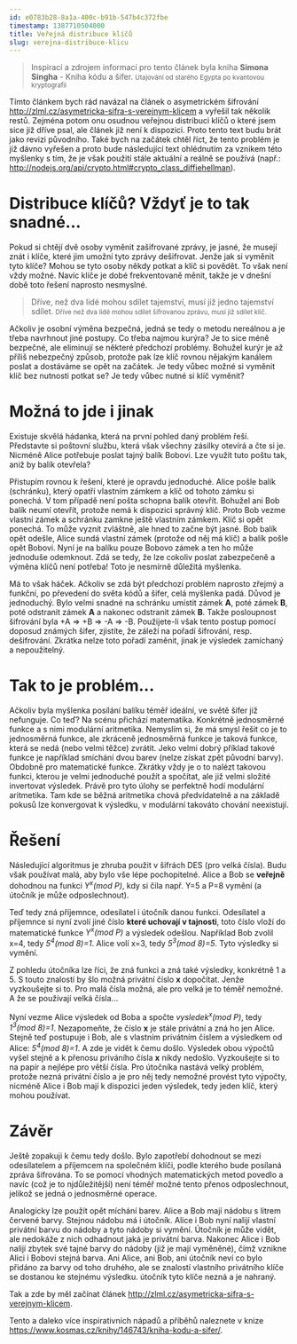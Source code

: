 ```yaml
---
id: e0783b28-8a1a-400c-b91b-547b4c372fbe
timestamp: 1387710504000
title: Veřejná distribuce klíčů
slug: verejna-distribuce-klicu
---
```

<blockquote>
  Inspirací a zdrojem informací pro tento článek byla kniha <strong>Simona Singha</strong> - Kniha kódu a šifer.
  <small>Utajování od starého Egypta po kvantovou kryptografii</small>
</blockquote>

Tímto článkem bych rád navázal na článek o asymetrickém šifrování http://zlml.cz/asymetricka-sifra-s-verejnym-klicem a vyřešil tak několik restů. Zejména potom onu osudnou veřejnou distribuci klíčů o které jsem sice již dříve psal, ale článek již není k dispozici. Proto tento text budu brát jako revizi původního. Také bych na začátek chtěl říct, že tento problém je již dávno vyřešen a proto bude následující text ohlédnutím za vznikem této myšlenky s tím, že je však použití stále aktuální a reálně se používá (např.: http://nodejs.org/api/crypto.html#crypto_class_diffiehellman).

# Distribuce klíčů? Vždyť je to tak snadné...

Pokud si chtějí dvě osoby vyměnit zašifrované zprávy, je jasné, že musejí znát i klíče, které jim umožní tyto zprávy dešifrovat. Jenže jak si vyměnit tyto klíče? Mohou se tyto osoby někdy potkat a klíč si povědět. To však není vždy možné. Navíc klíče je dobé frekventovaně měnit, takže je v dnešní době toto řešení naprosto nesmyslné.

<blockquote>
  Dříve, než dva lidé mohou sdílet tajemství, musí již jedno tajemství sdílet.
  <small>Dříve než dva lidé mohou sdílet šifrovanou zprávu, musí již sdílet klíč.</small>
</blockquote>

Ačkoliv je osobní výměna bezpečná, jedná se tedy o metodu nereálnou a je třeba navrhnout jiné postupy. Co třeba najmou kurýra? Je to sice méně bezpečné, ale eliminují se některé předchozí problémy. Bohužel kurýr je až příliš nebezpečný způsob, protože pak lze klíč rovnou nějakým kanálem poslat a dostáváme se opět na začátek. Je tedy vůbec možné si vyměnit klíč bez nutnosti potkat se? Je tedy vůbec nutné si klíč vyměnit?

# Možná to jde i jinak

Existuje skvělá hádanka, která na první pohled daný problém řeší. Představte si poštovní službu, která však všechny zásilky otevírá a čte si je. Nicméně Alice potřebuje poslat tajný balík Bobovi. Lze využít tuto poštu tak, aniž by balík otevřela?

Přistupím rovnou k řešení, které je opravdu jednoduché. Alice pošle balík (schránku), který opatří vlastním zámkem a klíč od tohoto zámku si ponechá. V tom případě není pošta schopna balík otevřít. Bohužel ani Bob balík neumí otevřít, protože nemá k dispozici správný klíč. Proto Bob vezme vlastní zámek a schránku zamkne ještě vlastním zámkem. Klíč si opět ponechá. To může vyznít zvláštně, ale hned to začne být jasné. Bob balík opět odešle, Alice sundá vlastní zámek (protože od něj má klíč) a balík pošle opět Bobovi. Nyní je na balíku pouze Bobovo zámek a ten ho může jednoduše odemknout. Zdá se tedy, že lze cokoliv poslat zabezpečeně a výměna klíčů není potřeba! Toto je nesmírně důležitá myšlenka.

Má to však háček. Ačkoliv se zdá být předchozí problém naprosto zřejmý a funkční, po převedení do světa kódů a šifer, celá myšlenka padá. Důvod je jednoduchý. Bylo velmi snadné na schránku umístit zámek **A**, poté zámek **B**, poté odstranit zámek **A** a nakonec odstranit zámek **B**. Takže posloupnost  šifrování byla +A => +B => -A => -B. Použijete-li však tento postup pomocí doposud známých šifer, zjistíte, že záleží na pořadí šifrování, resp. dešifrování. Zkrátka nelze toto pořadí zaměnit, jinak je výsledek zamíchaný a nepoužitelný.

# Tak to je problém...

Ačkoliv byla myšlenka posílání balíku téměř ideální, ve světě šifer již nefunguje. Co teď? Na scénu přichází matematika. Konkrétně jednosměrné funkce a s nimi modulární aritmetika. Nemyslím si, že má smysl řešit co je to jednosměrná funkce, ale zkráceně jednosměrná funkce je taková funkce, která se nedá (nebo velmi těžce) zvrátit. Jeko velmi dobrý příklad takové funkce je například smíchání dvou barev (nelze získat zpět původní barvy). Obdobně pro matematické funkce. Zkrátky vždy je o to nalézt takovou funkci, kterou je velmi jednoduché použít a spočítat, ale již velmi složité invertovat výsledek. Právě pro tyto úlohy se perfektně hodí modulární aritmetika. Tam kde se běžná aritmetika chová předvídatelně a na základě pokusů lze konvergovat k výsledku, v modulární takováto chování neexistují.

# Řešení

Následující algoritmus je zhruba použit v šifrách DES (pro velká čísla). Budu však používat malá, aby bylo vše lépe pochopitelné. Alice a Bob se <strong>veřejně</strong> dohodnou na funkci *Y<sup>x</sup>(mod P)*, kdy si číla např. Y=5 a P=8 vymění (a útočník je může odposlechnout).

Teď tedy zná příjemnce, odesílatel i útočník danou funkci. Odesílatel a příjemnce si nyní zvolí jiné číslo <strong>které uchovají v tajnosti</strong>, toto číslo vloží do matematické funkce *Y<sup>x</sup>(mod P)* a výsledek odešlou. Například Bob zvolil x=4, tedy *5<sup>4</sup>(mod 8)=1*. Alice volí x=3, tedy *5<sup>3</sup>(mod 8)=5*. Tyto výsledky si vymění.

Z pohledu útočníka lze říci, že zná funkci a zná také výsledky, konkrétně 1 a 5. S touto znalostí by šlo možná privátní číslo **x** dopočítat. Jenže vyzkoušejte si to. Pro malá čísla možná, ale pro velká je to téměř nemožné. A že se používají velká čísla...

Nyní vezme Alice výsledek od Boba a spočte *vysledek<sup>x</sup>(mod P)*, tedy *1<sup>3</sup>(mod 8)=1*. Nezapomeňte, že číslo **x** je stále privátní a zná ho jen Alice. Stejně teď postupuje i Bob, ale s vlastním privátním číslem a výsledkem od Alice: *5<sup>4</sup>(mod 8)=1*. A zde je vidět k čemu došlo. Výsledek obou výpočtů vyšel stejně a k přenosu priváního čísla **x** nikdy nedošlo. Vyzkoušejte si to na papír a nejlépe pro větší čísla. Pro útočníka nastává velký problém, protože nezná privátní číslo a je pro něj tedy nemožné provést tyto výpočty, nicméně Alice i Bob mají k dispozici jeden výsledek, tedy jeden klíč, který mohou používat.

# Závěr

Ještě zopakuji k čemu tedy došlo. Bylo zapotřebí dohodnout se mezi odesílatelem a příjemcem na společném klíči, podle kterého bude posílaná zpráva šifrována. To se pomocí vhodných matematických metod povedlo a navíc (což je to njdůležitější) není téměř možné tento přenos odposlechnout, jelikož se jedná o jednosměrné operace.

Analogicky lze použít opět míchání barev. Alice a Bob mají nádobu s litrem červené barvy. Stejnou nádobu má i útočník. Alice i Bob nyní nalijí vlastní privátní barvu do nádoby a tyto nádoby si vymění. Útočník je může vidět, ale nedokáže z nich odhadnout jaká je privátní barva. Nakonec Alice i Bob nalijí zbytek své tajné barvy do nádoby (již je mají vyměněné), čímž vznikne Alici i Bobovi stejná barva. Ani Alice, ani Bob, ani útočník neví co bylo přidáno za barvy od toho druhého, ale se znalostí vlastního privátního klíče se dostanou ke stejnému výsledku. útočník tyto klíče nezná a je nahraný.

Tak a zde by měl začínat článek http://zlml.cz/asymetricka-sifra-s-verejnym-klicem.

Tento a daleko více inspirativních nápadů a příběhů naleznete v knize https://www.kosmas.cz/knihy/146743/kniha-kodu-a-sifer/.